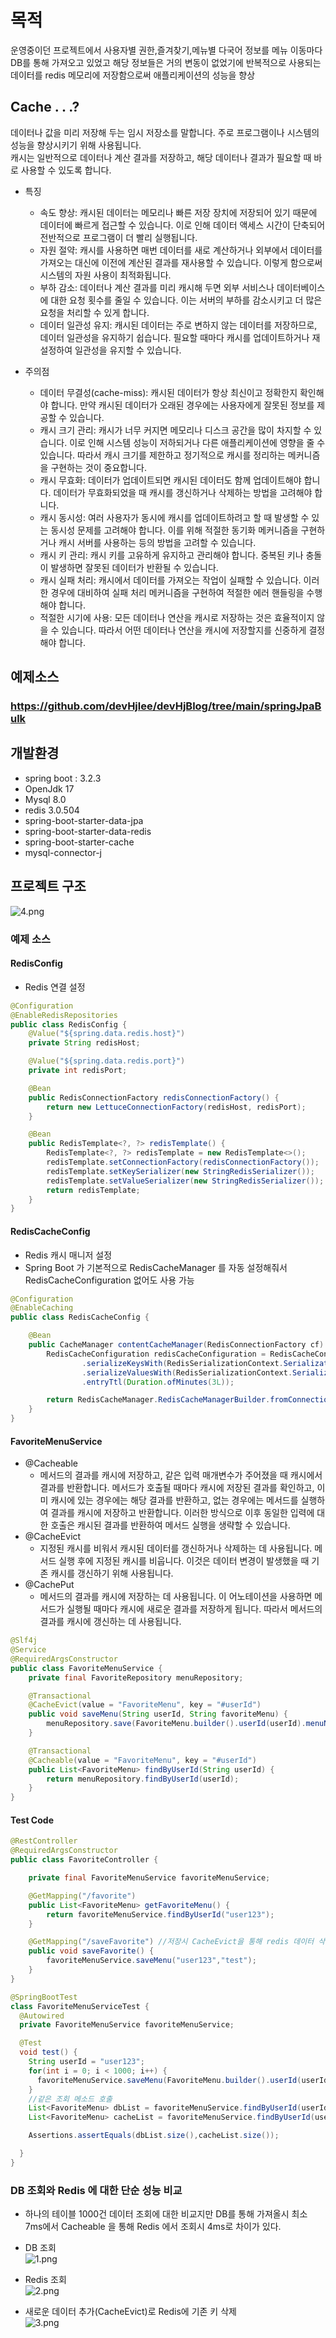 # 목적
운영중이던 프로젝트에서 사용자별 권한,즐겨찾기,메뉴별 다국어 정보를 메뉴 이동마다 DB를 통해 가져오고 있었고
해당 정보들은 거의 변동이 없었기에 반복적으로 사용되는 데이터를 redis 메모리에 저장함으로써 애플리케이션의 성능을 향상

## Cache . . .?
데이터나 값을 미리 저장해 두는 임시 저장소를 말합니다. 주로 프로그램이나 시스템의 성능을 향상시키기 위해 사용됩니다.   
캐시는 일반적으로 데이터나 계산 결과를 저장하고, 해당 데이터나 결과가 필요할 때 바로 사용할 수 있도록 합니다.
* 특징
  * 속도 향상: 캐시된 데이터는 메모리나 빠른 저장 장치에 저장되어 있기 때문에 데이터에 빠르게 접근할 수 있습니다. 이로 인해 데이터 액세스 시간이 단축되어 전반적으로 프로그램이 더 빨리 실행됩니다.
  * 자원 절약: 캐시를 사용하면 매번 데이터를 새로 계산하거나 외부에서 데이터를 가져오는 대신에 이전에 계산된 결과를 재사용할 수 있습니다. 이렇게 함으로써 시스템의 자원 사용이 최적화됩니다.
  * 부하 감소: 데이터나 계산 결과를 미리 캐시해 두면 외부 서비스나 데이터베이스에 대한 요청 횟수를 줄일 수 있습니다. 이는 서버의 부하를 감소시키고 더 많은 요청을 처리할 수 있게 합니다.
  * 데이터 일관성 유지: 캐시된 데이터는 주로 변하지 않는 데이터를 저장하므로, 데이터 일관성을 유지하기 쉽습니다. 필요할 때마다 캐시를 업데이트하거나 재설정하여 일관성을 유지할 수 있습니다.

* 주의점
  * 데이터 무결성(cache-miss): 캐시된 데이터가 항상 최신이고 정확한지 확인해야 합니다. 만약 캐시된 데이터가 오래된 경우에는 사용자에게 잘못된 정보를 제공할 수 있습니다.
  * 캐시 크기 관리: 캐시가 너무 커지면 메모리나 디스크 공간을 많이 차지할 수 있습니다. 이로 인해 시스템 성능이 저하되거나 다른 애플리케이션에 영향을 줄 수 있습니다. 따라서 캐시 크기를 제한하고 정기적으로 캐시를 정리하는 메커니즘을 구현하는 것이 중요합니다.
  * 캐시 무효화: 데이터가 업데이트되면 캐시된 데이터도 함께 업데이트해야 합니다. 데이터가 무효화되었을 때 캐시를 갱신하거나 삭제하는 방법을 고려해야 합니다.
  * 캐시 동시성: 여러 사용자가 동시에 캐시를 업데이트하려고 할 때 발생할 수 있는 동시성 문제를 고려해야 합니다. 이를 위해 적절한 동기화 메커니즘을 구현하거나 캐시 서버를 사용하는 등의 방법을 고려할 수 있습니다.
  * 캐시 키 관리: 캐시 키를 고유하게 유지하고 관리해야 합니다. 중복된 키나 충돌이 발생하면 잘못된 데이터가 반환될 수 있습니다.
  * 캐시 실패 처리: 캐시에서 데이터를 가져오는 작업이 실패할 수 있습니다. 이러한 경우에 대비하여 실패 처리 메커니즘을 구현하여 적절한 에러 핸들링을 수행해야 합니다.
  * 적절한 시기에 사용: 모든 데이터나 연산을 캐시로 저장하는 것은 효율적이지 않을 수 있습니다. 따라서 어떤 데이터나 연산을 캐시에 저장할지를 신중하게 결정해야 합니다.


## 예제소스
### https://github.com/devHjlee/devHjBlog/tree/main/springJpaBulk

## 개발환경
* spring boot : 3.2.3
* OpenJdk 17
* Mysql 8.0
* redis 3.0.504
* spring-boot-starter-data-jpa
* spring-boot-starter-data-redis
* spring-boot-starter-cache
* mysql-connector-j


## 프로젝트 구조   

![4.png](4.png)

### 예제 소스
#### RedisConfig
* Redis 연결 설정
``` java   
@Configuration
@EnableRedisRepositories
public class RedisConfig {
    @Value("${spring.data.redis.host}")
    private String redisHost;

    @Value("${spring.data.redis.port}")
    private int redisPort;

    @Bean
    public RedisConnectionFactory redisConnectionFactory() {
        return new LettuceConnectionFactory(redisHost, redisPort);
    }

    @Bean
    public RedisTemplate<?, ?> redisTemplate() {
        RedisTemplate<?, ?> redisTemplate = new RedisTemplate<>();
        redisTemplate.setConnectionFactory(redisConnectionFactory());
        redisTemplate.setKeySerializer(new StringRedisSerializer());
        redisTemplate.setValueSerializer(new StringRedisSerializer());
        return redisTemplate;
    }
}
```   

#### RedisCacheConfig
* Redis 캐시 매니저 설정
* Spring Boot 가 기본적으로 RedisCacheManager 를 자동 설정해줘서 RedisCacheConfiguration 없어도 사용 가능
``` java   
@Configuration
@EnableCaching
public class RedisCacheConfig {

    @Bean
    public CacheManager contentCacheManager(RedisConnectionFactory cf) {
        RedisCacheConfiguration redisCacheConfiguration = RedisCacheConfiguration.defaultCacheConfig()
                .serializeKeysWith(RedisSerializationContext.SerializationPair.fromSerializer(new StringRedisSerializer()))
                .serializeValuesWith(RedisSerializationContext.SerializationPair.fromSerializer(new GenericJackson2JsonRedisSerializer()))
                .entryTtl(Duration.ofMinutes(3L));

        return RedisCacheManager.RedisCacheManagerBuilder.fromConnectionFactory(cf).cacheDefaults(redisCacheConfiguration).build();
    }
}   
```   

#### FavoriteMenuService
* @Cacheable
  * 메서드의 결과를 캐시에 저장하고, 같은 입력 매개변수가 주어졌을 때 캐시에서 결과를 반환합니다. 메서드가 호출될 때마다 캐시에 저장된 결과를 확인하고, 이미 캐시에 있는 경우에는 해당 결과를 반환하고, 없는 경우에는 메서드를 실행하여 결과를 캐시에 저장하고 반환합니다. 이러한 방식으로 이후 동일한 입력에 대한 호출은 캐시된 결과를 반환하여 메서드 실행을 생략할 수 있습니다.
* @CacheEvict
  * 지정된 캐시를 비워서 캐시된 데이터를 갱신하거나 삭제하는 데 사용됩니다. 메서드 실행 후에 지정된 캐시를 비웁니다. 이것은 데이터 변경이 발생했을 때 기존 캐시를 갱신하기 위해 사용됩니다.
* @CachePut
  * 메서드의 결과를 캐시에 저장하는 데 사용됩니다. 이 어노테이션을 사용하면 메서드가 실행될 때마다 캐시에 새로운 결과를 저장하게 됩니다. 따라서 메서드의 결과를 캐시에 갱신하는 데 사용됩니다.
``` java   
@Slf4j
@Service
@RequiredArgsConstructor
public class FavoriteMenuService {
    private final FavoriteRepository menuRepository;

    @Transactional
    @CacheEvict(value = "FavoriteMenu", key = "#userId")
    public void saveMenu(String userId, String favoriteMenu) {
        menuRepository.save(FavoriteMenu.builder().userId(userId).menuName(favoriteMenu).build());
    }

    @Transactional
    @Cacheable(value = "FavoriteMenu", key = "#userId")
    public List<FavoriteMenu> findByUserId(String userId) {
        return menuRepository.findByUserId(userId);
    }
}
```

#### Test Code
```java   
@RestController
@RequiredArgsConstructor
public class FavoriteController {

    private final FavoriteMenuService favoriteMenuService;

    @GetMapping("/favorite")
    public List<FavoriteMenu> getFavoriteMenu() {
        return favoriteMenuService.findByUserId("user123");
    }

    @GetMapping("/saveFavorite") //저장시 CacheEvict을 통해 redis 데이터 삭제
    public void saveFavorite() {
        favoriteMenuService.saveMenu("user123","test");
    }
}

@SpringBootTest
class FavoriteMenuServiceTest {
  @Autowired
  private FavoriteMenuService favoriteMenuService;

  @Test
  void test() {
    String userId = "user123";
    for(int i = 0; i < 1000; i++) {
      favoriteMenuService.saveMenu(FavoriteMenu.builder().userId(userId).menuName("MenuTest"+i).build());
    }
    //같은 조회 메소드 호출
    List<FavoriteMenu> dbList = favoriteMenuService.findByUserId(userId); // DB 조회
    List<FavoriteMenu> cacheList = favoriteMenuService.findByUserId(userId); // Redis 조회

    Assertions.assertEquals(dbList.size(),cacheList.size());

  }
}
```   

### DB 조회와 Redis 에 대한 단순 성능 비교

* 하나의 테이블 1000건 데이터 조회에 대한 비교지만 DB를 통해 가져올시 최소 7ms에서 Cacheable 을 통해 Redis 에서 조회시 4ms로 차이가 있다.
* DB 조회   
  ![1.png](1.png)

* Redis 조회    
  ![2.png](2.png)

* 새로운 데이터 추가(CacheEvict)로 Redis에 기존 키 삭제   
  ![3.png](3.png)

 
